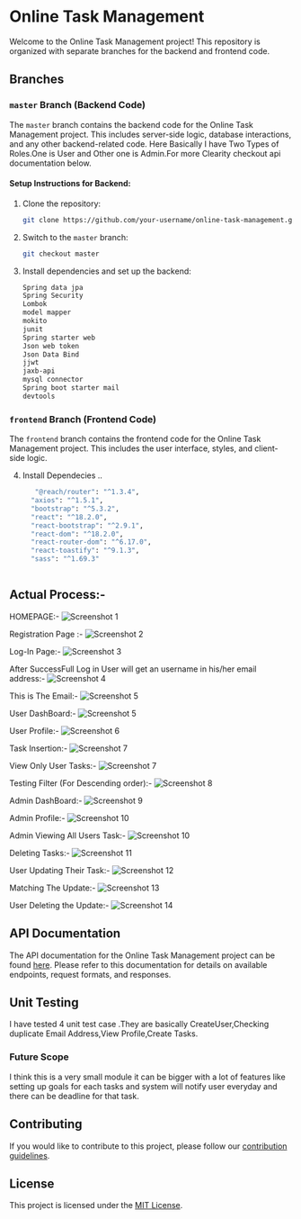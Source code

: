 # Online Task Management

Welcome to the Online Task Management project! This repository is organized with separate branches for the backend and frontend code.

## Branches

### `master` Branch (Backend Code)

The `master` branch contains the backend code for the Online Task Management project. This includes server-side logic, database interactions, and any other backend-related code.
Here Basically I have Two Types of Roles.One is User and Other one is Admin.For more Clearity checkout api documentation below.

#### Setup Instructions for Backend:

1. Clone the repository:

    ```bash
    git clone https://github.com/your-username/online-task-management.git
    ```

2. Switch to the `master` branch:

    ```bash
    git checkout master
    ```

3. Install dependencies and set up the backend:

    ```bash
    Spring data jpa
    Spring Security
    Lombok
    model mapper
    mokito
    junit
    Spring starter web
    Json web token
    Json Data Bind
    jjwt
    jaxb-api
    mysql connector
    Spring boot starter mail
    devtools
    ```

### `frontend` Branch (Frontend Code)

The `frontend` branch contains the frontend code for the Online Task Management project. This includes the user interface, styles, and client-side logic.

4. Install Dependecies ..

      ```bash
         "@reach/router": "^1.3.4",
        "axios": "^1.5.1",
        "bootstrap": "^5.3.2",
        "react": "^18.2.0",
        "react-bootstrap": "^2.9.1",
        "react-dom": "^18.2.0",
        "react-router-dom": "^6.17.0",
        "react-toastify": "^9.1.3",
        "sass": "^1.69.3"



## Actual Process:-


HOMEPAGE:-
![Screenshot 1](https://github.com/Tanim2k/Demo-ShowCase/blob/Default-Branch/Screenshot%20(4).png)

Registration Page :-
![Screenshot 2](https://github.com/Tanim2k/Demo-ShowCase/blob/Default-Branch/Screenshot%20(5).png)

Log-In Page:-
![Screenshot 3](https://github.com/Tanim2k/Demo-ShowCase/blob/Default-Branch/Screenshot%20(6).png)

After SuccessFull Log in User will get an username in his/her email address:-
![Screenshot 4](https://github.com/Tanim2k/Demo-ShowCase/blob/Default-Branch/Screenshot%20(11).png)

This is The Email:-
![Screenshot 5](https://github.com/Tanim2k/Demo-ShowCase/blob/Default-Branch/Screenshot%20(12).png)

User DashBoard:-
![Screenshot 5](https://github.com/Tanim2k/Demo-ShowCase/blob/Default-Branch/Screenshot%20(13).png)

User Profile:-
![Screenshot 6](https://github.com/Tanim2k/Demo-ShowCase/blob/Default-Branch/Screenshot%20(14).png)

Task Insertion:-
![Screenshot 7](https://github.com/Tanim2k/Demo-ShowCase/blob/Default-Branch/Screenshot%20(15).png)

View Only User Tasks:-
![Screenshot 7](https://github.com/Tanim2k/Demo-ShowCase/blob/Default-Branch/Screenshot%20(16).png)

Testing Filter (For Descending order):-
![Screenshot 8](https://github.com/Tanim2k/Demo-ShowCase/blob/Default-Branch/Screenshot%20(17).png)

Admin DashBoard:-
![Screenshot 9](https://github.com/Tanim2k/Demo-ShowCase/blob/Default-Branch/Screenshot%20(18).png)

Admin Profile:-
![Screenshot 10](https://github.com/Tanim2k/Demo-ShowCase/blob/Default-Branch/Screenshot%20(19).png)

Admin Viewing All Users Task:-
![Screenshot 10](https://github.com/Tanim2k/Demo-ShowCase/blob/Default-Branch/Screenshot%20(20).png)

Deleting Tasks:-
![Screenshot 11](https://github.com/Tanim2k/Demo-ShowCase/blob/Default-Branch/Screenshot%20(21).png)

User Updating Their Task:-
![Screenshot 12](https://github.com/Tanim2k/Demo-ShowCase/blob/Default-Branch/Screenshot%20(23).png)

Matching The Update:-
![Screenshot 13](https://github.com/Tanim2k/Demo-ShowCase/blob/Default-Branch/Screenshot%20(24).png)

User Deleting the Update:-
![Screenshot 14](https://github.com/Tanim2k/Demo-ShowCase/blob/Default-Branch/Screenshot%20(25).png)





## API Documentation

The API documentation for the Online Task Management project can be found [here](https://documenter.getpostman.com/view/29675464/2s9Yythgoa). Please refer to this documentation for details on available endpoints, request formats, and responses.

## Unit Testing 
I have tested 4 unit test case .They are basically CreateUser,Checking duplicate Email Address,View Profile,Create Tasks.

### Future Scope
I think this is a very small module it can be bigger with a lot of features like setting up goals for each tasks and system will notify user everyday and there can be deadline for that task.


## Contributing

If you would like to contribute to this project, please follow our [contribution guidelines](CONTRIBUTING.md).

## License

This project is licensed under the [MIT License](LICENSE).
